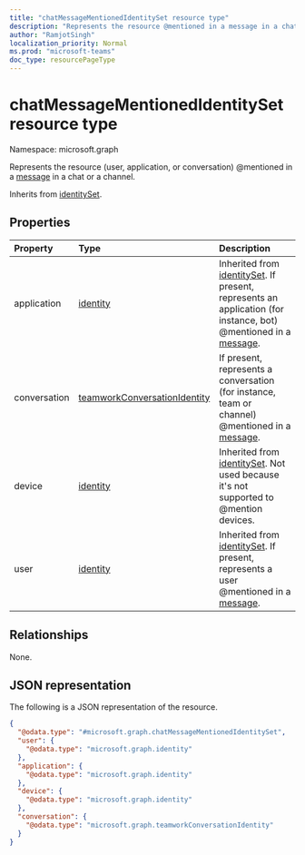 ```yaml
---
title: "chatMessageMentionedIdentitySet resource type"
description: "Represents the resource @mentioned in a message in a chat or a channel."
author: "RamjotSingh"
localization_priority: Normal
ms.prod: "microsoft-teams"
doc_type: resourcePageType
---
```


# chatMessageMentionedIdentitySet resource type

Namespace: microsoft.graph

Represents the resource (user, application, or conversation) @mentioned in a [message](../resources/chatmessage.md) in a chat or a channel.


Inherits from [identitySet](../resources/identityset.md).

## Properties
|Property|Type|Description|
|:---|:---|:---|
|application|[identity](../resources/identity.md)|Inherited from [identitySet](../resources/identityset.md). If present, represents an application (for instance, bot) @mentioned in a [message](../resources/chatmessage.md).|
|conversation|[teamworkConversationIdentity](../resources/teamworkconversationidentity.md)|If present, represents a conversation (for instance, team or channel) @mentioned in a [message](../resources/chatmessage.md).|
|device|[identity](../resources/identity.md)|Inherited from [identitySet](../resources/identityset.md). Not used because it's not supported to @mention devices.|
|user|[identity](../resources/identity.md)|Inherited from [identitySet](../resources/identityset.md). If present, represents a user @mentioned in a [message](../resources/chatmessage.md).|

## Relationships
None.

## JSON representation
The following is a JSON representation of the resource.
<!-- {
  "blockType": "resource",
  "@odata.type": "microsoft.graph.chatMessageMentionedIdentitySet"
}
-->
``` json
{
  "@odata.type": "#microsoft.graph.chatMessageMentionedIdentitySet",
  "user": {
    "@odata.type": "microsoft.graph.identity"
  },
  "application": {
    "@odata.type": "microsoft.graph.identity"
  },
  "device": {
    "@odata.type": "microsoft.graph.identity"
  },
  "conversation": {
    "@odata.type": "microsoft.graph.teamworkConversationIdentity"
  }
}
```